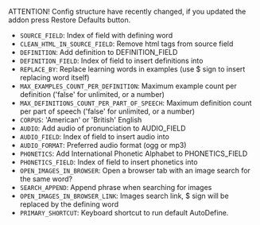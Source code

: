 ATTENTION!
Config structure have recently changed, if you updated the addon press Restore Defaults button.

* `SOURCE_FIELD`: Index of field with defining word
* `CLEAN_HTML_IN_SOURCE_FIELD`: Remove html tags from source field
* `DEFINITION`: Add definition to DEFINITION_FIELD
* `DEFINITION_FIELD`: Index of field to insert definitions into
* `REPLACE_BY`: Replace learning words in examples (use $ sign to insert replacing word itself)
* `MAX_EXAMPLES_COUNT_PER_DEFINITION`: Maximum example count per definition ('false' for unlimited, or a number)
* `MAX_DEFINITIONS_COUNT_PER_PART_OF_SPEECH`: Maximum definition count per part of speech ('false' for unlimited, or a number)
* `CORPUS`: 'American' or 'British' English
* `AUDIO`: Add audio of pronunciation to AUDIO_FIELD
* `AUDIO_FIELD`: Index of field to insert audio into
* `AUDIO_FORMAT`: Preferred audio format (ogg or mp3)
* `PHONETICS`: Add International Phonetic Alphabet to PHONETICS_FIELD
* `PHONETICS_FIELD`: Index of field to insert phonetics into
* `OPEN_IMAGES_IN_BROWSER`: Open a browser tab with an image search for the same word?
* `SEARCH_APPEND`: Append phrase when searching for images
* `OPEN_IMAGES_IN_BROWSER_LINK`: Images search link, $ sign will be replaced by the defining word
* `PRIMARY_SHORTCUT`: Keyboard shortcut to run default AutoDefine.





